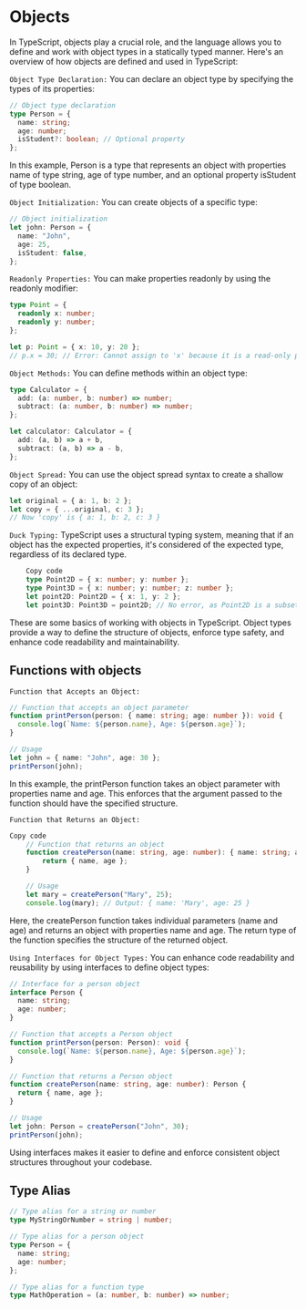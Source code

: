 # Objects

In TypeScript, objects play a crucial role, and the language allows you to define and work with object types in a statically typed manner. Here's an overview of how objects are defined and used in TypeScript:

`Object Type Declaration:`
You can declare an object type by specifying the types of its properties:

```typescript
// Object type declaration
type Person = {
  name: string;
  age: number;
  isStudent?: boolean; // Optional property
};
```

In this example, Person is a type that represents an object with properties name of type string, age of type number, and an optional property isStudent of type boolean.

`Object Initialization:`
You can create objects of a specific type:

```typescript
// Object initialization
let john: Person = {
  name: "John",
  age: 25,
  isStudent: false,
};
```

`Readonly Properties:`
You can make properties readonly by using the readonly modifier:

```typescript
type Point = {
  readonly x: number;
  readonly y: number;
};

let p: Point = { x: 10, y: 20 };
// p.x = 30; // Error: Cannot assign to 'x' because it is a read-only property.
```

`Object Methods:`
You can define methods within an object type:

```typescript
type Calculator = {
  add: (a: number, b: number) => number;
  subtract: (a: number, b: number) => number;
};

let calculator: Calculator = {
  add: (a, b) => a + b,
  subtract: (a, b) => a - b,
};
```

`Object Spread:`
You can use the object spread syntax to create a shallow copy of an object:

```typescript
let original = { a: 1, b: 2 };
let copy = { ...original, c: 3 };
// Now 'copy' is { a: 1, b: 2, c: 3 }
```

`Duck Typing:`
TypeScript uses a structural typing system, meaning that if an object has the expected properties, it's considered of the expected type, regardless of its declared type.

```typescript
    Copy code
    type Point2D = { x: number; y: number };
    type Point3D = { x: number; y: number; z: number };
    let point2D: Point2D = { x: 1, y: 2 };
    let point3D: Point3D = point2D; // No error, as Point2D is a subset of Point3D
```

These are some basics of working with objects in TypeScript. Object types provide a way to define the structure of objects, enforce type safety, and enhance code readability and maintainability.

## Functions with objects

`Function that Accepts an Object:`

```typescript
// Function that accepts an object parameter
function printPerson(person: { name: string; age: number }): void {
  console.log(`Name: ${person.name}, Age: ${person.age}`);
}

// Usage
let john = { name: "John", age: 30 };
printPerson(john);
```

In this example, the printPerson function takes an object parameter with properties name and age. This enforces that the argument passed to the function should have the specified structure.

`Function that Returns an Object:`

```typescript
Copy code
    // Function that returns an object
    function createPerson(name: string, age: number): { name: string; age: number } {
        return { name, age };
    }

    // Usage
    let mary = createPerson("Mary", 25);
    console.log(mary); // Output: { name: 'Mary', age: 25 }
```

Here, the createPerson function takes individual parameters (name and age) and returns an object with properties name and age. The return type of the function specifies the structure of the returned object.

`Using Interfaces for Object Types:`
You can enhance code readability and reusability by using interfaces to define object types:

```typescript
// Interface for a person object
interface Person {
  name: string;
  age: number;
}

// Function that accepts a Person object
function printPerson(person: Person): void {
  console.log(`Name: ${person.name}, Age: ${person.age}`);
}

// Function that returns a Person object
function createPerson(name: string, age: number): Person {
  return { name, age };
}

// Usage
let john: Person = createPerson("John", 30);
printPerson(john);
```

Using interfaces makes it easier to define and enforce consistent object structures throughout your codebase.

## Type Alias

```typescript
// Type alias for a string or number
type MyStringOrNumber = string | number;

// Type alias for a person object
type Person = {
  name: string;
  age: number;
};

// Type alias for a function type
type MathOperation = (a: number, b: number) => number;
```
